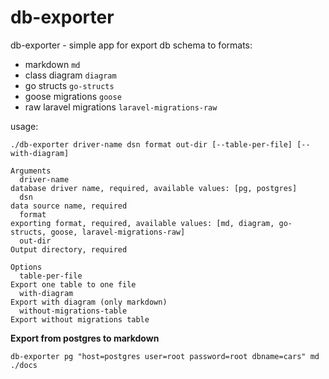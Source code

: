 # db-exporter

db-exporter - simple app for export db schema to formats:
* markdown `md`
* class diagram `diagram`
* go structs `go-structs`
* goose migrations `goose`
* raw laravel migrations `laravel-migrations-raw`

usage:
```text
./db-exporter driver-name dsn format out-dir [--table-per-file] [--with-diagram]

Arguments
  driver-name                                                                   database driver name, required, available values: [pg, postgres]
  dsn                                                                           data source name, required
  format                                                                        exporting format, required, available values: [md, diagram, go-structs, goose, laravel-migrations-raw]
  out-dir                                                                       Output directory, required

Options
  table-per-file                                                                Export one table to one file
  with-diagram                                                                  Export with diagram (only markdown)
  without-migrations-table                                                      Export without migrations table
```

**Export from postgres to markdown**

```db-exporter pg "host=postgres user=root password=root dbname=cars" md ./docs```

